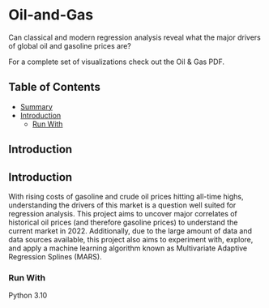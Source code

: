 # Oil-and-Gas
Can classical and modern regression analysis reveal what the major drivers of global oil and gasoline prices are?

For a complete set of visualizations check out the Oil & Gas PDF.

<!-- TABLE OF CONTENTS -->
## Table of Contents

* [Summary](#summary)
* [Introduction](#introduction)
  * [Run With](#run-with)


<!-- Summary -->
## Introduction


<!-- Introduction -->
## Introduction

With rising costs of gasoline and crude oil prices hitting all-time highs, understanding the drivers of this market is a question well suited for regression analysis. This project aims to uncover major correlates of historical oil prices (and therefore gasoline prices) to understand the current market in 2022. Additionally, due to the large amount of data and data sources available, this project also aims to experiment with, explore, and apply a machine learning algorithm known as Multivariate Adaptive Regression Splines (MARS).



### Run With
Python 3.10



